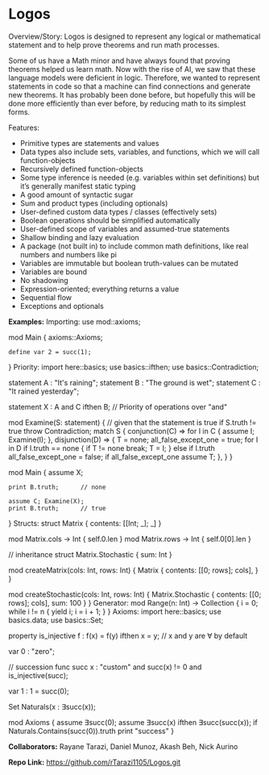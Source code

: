 # Logos

Overview/Story:
Logos is designed to represent any logical or mathematical statement and to help prove theorems and run math processes.

Some of us have a Math minor and have always found that proving theorems helped us learn math. Now with the rise of AI, we saw that these language models were deficient in logic. Therefore, we wanted to represent statements in code so that a machine can find connections and generate new theorems. It has probably been done before, but hopefully this will be done more efficiently than ever before, by reducing math to its simplest forms.

Features:
- Primitive types are statements and values
- Data types also include sets, variables, and functions, which we will call function-objects
- Recursively defined function-objects
- Some type inference is needed (e.g. variables within set definitions) but it’s generally manifest static typing
- A good amount of syntactic sugar
- Sum and product types (including optionals)
- User-defined custom data types / classes (effectively sets)
- Boolean operations should be simplified automatically
- User-defined scope of variables and assumed-true statements
- Shallow binding and lazy evaluation
- A package (not built in) to include common math definitions, like real numbers and numbers like pi
- Variables are immutable but boolean truth-values can be mutated
- Variables are bound
- No shadowing
- Expression-oriented; everything returns a value
- Sequential flow
- Exceptions and optionals

**Examples:**
Importing:
use mod::axioms;

mod Main {
	axioms::Axioms;
	
	define var 2 = succ(1);
	
}
Priority:
import here::basics;
use basics::ifthen;
use basics::Contradiction;

statement A : "It's raining";
statement B : "The ground is wet";
statement C : "It rained yesterday";

statement X : A and C ifthen B;		// Priority of operations over "and"

mod Examine(S: statement) { // given that the statement is true
	if S.truth != true throw Contradiction;
	match S {
		conjunction(C) => for I in C {
			assume I;
			Examine(I);
		},
		disjunction(D) => {
			T = none;
			all_false_except_one = true;
			for I in D
				if I.truth == none {
					if T != none break;
					T = I;
				} else if I.truth
					all_false_except_one = false;
			if all_false_except_one assume T;
		},
	}
}

mod Main {
	assume X;
	
	print B.truth;		// none
	
	assume C; Examine(X);
	print B.truth;		// true
}
Structs:
struct Matrix {
	contents: [[Int; _]; _]
}

mod Matrix.cols -> Int {
	self.0.len
}
mod Matrix.rows -> Int {
	self.0[0].len
}

// inheritance
struct Matrix.Stochastic {
	sum: Int
}

mod createMatrix(cols: Int, rows: Int) {
	Matrix {
		contents: [[0; rows]; cols],
	}
}

mod createStochastic(cols: Int, rows: Int) {
	Matrix.Stochastic {
		contents: [[0; rows]; cols],
		sum: 100
	}
}
Generator:
mod Range(n: Int) -> Collection {
	i = 0;
	while i != n {
		yield i;
		i = i + 1;
	}
}
Axioms:
import here::basics;
use basics.data;
use basics::Set;

property is_injective f : f(x) = f(y) ifthen x = y;
// x and y are ∀ by default

var 0 : "zero";

// succession
func succ x : "custom" and succ(x) != 0 and is_injective(succ);

var 1 : 1 = succ(0);

Set Naturals(x : ∃succ(x));

mod Axioms {
	assume ∃succ(0); assume ∃succ(x) ifthen ∃succ(succ(x));
	if Naturals.Contains(succ(0)).truth print "success"
}

**Collaborators:**
Rayane Tarazi, Daniel Munoz, Akash Beh, Nick Aurino

**Repo Link:**
https://github.com/rTarazi1105/Logos.git
